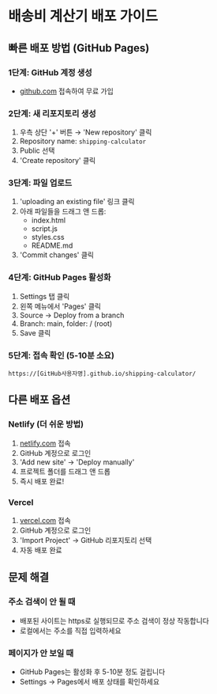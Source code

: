 # 배송비 계산기 배포 가이드

## 빠른 배포 방법 (GitHub Pages)

### 1단계: GitHub 계정 생성
- [github.com](https://github.com) 접속하여 무료 가입

### 2단계: 새 리포지토리 생성
1. 우측 상단 '+' 버튼 → 'New repository' 클릭
2. Repository name: `shipping-calculator`
3. Public 선택
4. 'Create repository' 클릭

### 3단계: 파일 업로드
1. 'uploading an existing file' 링크 클릭
2. 아래 파일들을 드래그 앤 드롭:
   - index.html
   - script.js
   - styles.css
   - README.md
3. 'Commit changes' 클릭

### 4단계: GitHub Pages 활성화
1. Settings 탭 클릭
2. 왼쪽 메뉴에서 'Pages' 클릭
3. Source → Deploy from a branch
4. Branch: main, folder: / (root)
5. Save 클릭

### 5단계: 접속 확인 (5-10분 소요)
```
https://[GitHub사용자명].github.io/shipping-calculator/
```

## 다른 배포 옵션

### Netlify (더 쉬운 방법)
1. [netlify.com](https://www.netlify.com) 접속
2. GitHub 계정으로 로그인
3. 'Add new site' → 'Deploy manually'
4. 프로젝트 폴더를 드래그 앤 드롭
5. 즉시 배포 완료!

### Vercel
1. [vercel.com](https://vercel.com) 접속
2. GitHub 계정으로 로그인
3. 'Import Project' → GitHub 리포지토리 선택
4. 자동 배포 완료

## 문제 해결

### 주소 검색이 안 될 때
- 배포된 사이트는 https로 실행되므로 주소 검색이 정상 작동합니다
- 로컬에서는 주소를 직접 입력하세요

### 페이지가 안 보일 때
- GitHub Pages는 활성화 후 5-10분 정도 걸립니다
- Settings → Pages에서 배포 상태를 확인하세요